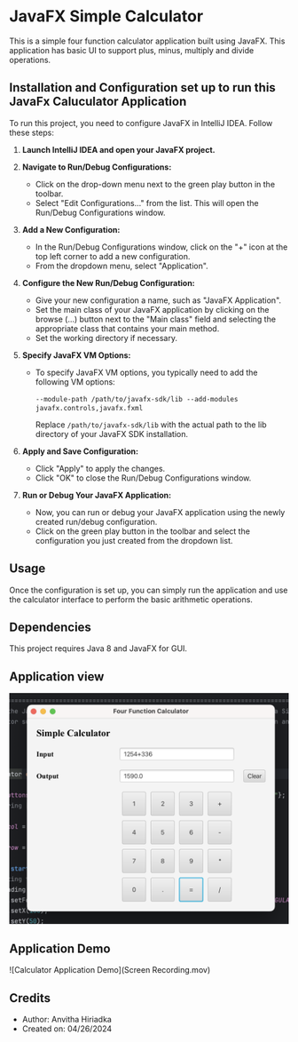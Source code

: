 # JavaFX Simple Calculator

This is a simple four function calculator application built using JavaFX.
This application has basic UI to support plus, minus, multiply and divide operations.

## Installation and Configuration set up to run this JavaFx Caluculator Application

To run this project, you need to configure JavaFX in IntelliJ IDEA. Follow these steps:

1. **Launch IntelliJ IDEA and open your JavaFX project.**

2. **Navigate to Run/Debug Configurations:**
    - Click on the drop-down menu next to the green play button in the toolbar.
    - Select "Edit Configurations..." from the list. This will open the Run/Debug Configurations window.

3. **Add a New Configuration:**
    - In the Run/Debug Configurations window, click on the "+" icon at the top left corner to add a new configuration.
    - From the dropdown menu, select "Application".

4. **Configure the New Run/Debug Configuration:**
    - Give your new configuration a name, such as "JavaFX Application".
    - Set the main class of your JavaFX application by clicking on the browse (...) button next to the "Main class" field and selecting the appropriate class that contains your main method.
    - Set the working directory if necessary.

5. **Specify JavaFX VM Options:**
    - To specify JavaFX VM options, you typically need to add the following VM options:
      ```
      --module-path /path/to/javafx-sdk/lib --add-modules javafx.controls,javafx.fxml
      ```
      Replace `/path/to/javafx-sdk/lib` with the actual path to the lib directory of your JavaFX SDK installation.

6. **Apply and Save Configuration:**
    - Click "Apply" to apply the changes.
    - Click "OK" to close the Run/Debug Configurations window.

7. **Run or Debug Your JavaFX Application:**
    - Now, you can run or debug your JavaFX application using the newly created run/debug configuration.
    - Click on the green play button in the toolbar and select the configuration you just created from the dropdown list.

## Usage
Once the configuration is set up, you can simply run the application and use the calculator interface to perform the basic arithmetic operations.

## Dependencies
This project requires Java 8 and JavaFX for GUI.

## Application view
![Calculator Screenshot](Screenshot.png)

## Application Demo
![Calculator Application Demo](Screen Recording.mov)

## Credits
- Author: Anvitha Hiriadka
- Created on: 04/26/2024